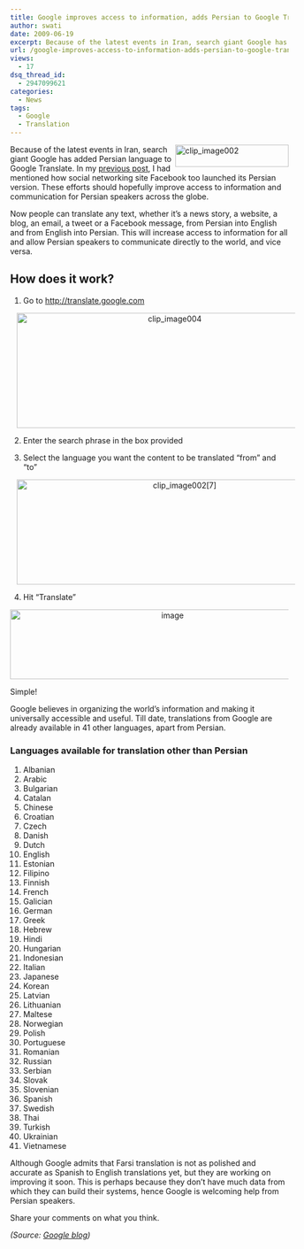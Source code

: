 ```yaml
---
title: Google improves access to information, adds Persian to Google Translate
author: swati
date: 2009-06-19
excerpt: Because of the latest events in Iran, search giant Google has added Persian language to Google Translate. In my previous post, I had mentioned how social networking site Facebook too launched its Persian version. These efforts should hopefully improve access to information and communication for Persian speakers across the globe.
url: /google-improves-access-to-information-adds-persian-to-google-translate/
views:
  - 17
dsq_thread_id:
  - 2947099621
categories:
  - News
tags:
  - Google
  - Translation
---
```

<img class="alignright wp-image-53610" style="border: 0pt none;margin-left: 0px;margin-right: 0px" src="http://cdn.devilsworkshop.org/files/2009/06/clip-image00229.jpg" border="0" alt="clip_image002" width="205" height="40" align="right" />Because of the latest events in Iran, search giant Google has added Persian language to Google Translate. In my [previous post][1], I had mentioned how social networking site Facebook too launched its Persian version. These efforts should hopefully improve access to information and communication for Persian speakers across the globe.

Now people can translate any text, whether it’s a news story, a website, a blog, an email, a tweet or a Facebook message, from Persian into English and from English into Persian. This will increase access to information for all and allow Persian speakers to communicate directly to the world, and vice versa.

## How does it work?

1. Go to <a href="http://translate.google.com" onclick="_gaq.push(['_trackEvent', 'outbound-article', 'http://translate.google.com', 'http://translate.google.com']);" >http://translate.google.com</a>

<p style="text-align: center">
  <img class="aligncenter" style="border: 0pt none" src="http://cdn.devilsworkshop.org/files/2009/06/clip-image0049.jpg" border="0" alt="clip_image004" hspace="12" width="556" height="208" />
</p>

2. Enter the search phrase in the box provided

3. Select the language you want the content to be translated “from” and “to”

<p style="text-align: center">
  <img class="aligncenter" style="border: 0pt none" src="http://cdn.devilsworkshop.org/files/2009/06/clip-image00272.jpg" border="0" alt="clip_image002[7]" hspace="12" width="592" height="190" />
</p>

4. Hit “Translate”

<p style="text-align: center">
  <img class="aligncenter" style="border: 0pt none" src="http://cdn.devilsworkshop.org/files/2009/06/image46.png" border="0" alt="image" width="572" height="126" />
</p>

Simple!

Google believes in organizing the world&#8217;s information and making it universally accessible and useful. Till date, translations from Google are already available in 41 other languages, apart from Persian.

### Languages available for translation other than Persian

  1. Albanian
  2. Arabic
  3. Bulgarian
  4. Catalan
  5. Chinese
  6. Croatian
  7. Czech
  8. Danish
  9. Dutch
 10. English
 11. Estonian
 12. Filipino
 13. Finnish
 14. French
 15. Galician
 16. German
 17. Greek
 18. Hebrew
 19. Hindi
 20. Hungarian
 21. Indonesian
 22. Italian
 23. Japanese
 24. Korean
 25. Latvian
 26. Lithuanian
 27. Maltese
 28. Norwegian
 29. Polish
 30. Portuguese
 31. Romanian
 32. Russian
 33. Serbian
 34. Slovak
 35. Slovenian
 36. Spanish
 37. Swedish
 38. Thai
 39. Turkish
 40. Ukrainian
 41. Vietnamese

Although Google admits that Farsi translation is not as polished and accurate as Spanish to English translations yet, but they are working on improving it soon. This is perhaps because they don&#8217;t have much data from which they can build their systems, hence Google is welcoming help from Persian speakers.

Share your comments on what you think.

*(Source: *<a href="http://googleblog.blogspot.com/2009/06/google-translates-persian.html" onclick="_gaq.push(['_trackEvent', 'outbound-article', 'http://googleblog.blogspot.com/2009/06/google-translates-persian.html', 'Google blog']);" ><em>Google blog</em></a>*)*

 [1]: http://devilsworkshop.org/facebook-now-available-in-persian/
